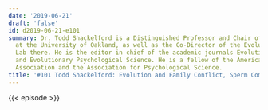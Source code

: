 ```yaml
---
date: '2019-06-21'
draft: 'false'
id: d2019-06-21-e101
summary: Dr. Todd Shackelford is a Distinguished Professor and Chair of Psychology
  at the University of Oakland, as well as the Co-Director of the Evolutionary Psychology
  Lab there. He is the editor in chief of the academic journals Evolutionary Psychology
  and Evolutionary Psychological Science. He is a fellow of the American Psychological
  Association and the Association for Psychological Science.
title: '#101 Todd Shackelford: Evolution and Family Conflict, Sperm Competition, Stepparenting'
---
```

{{< episode >}}
